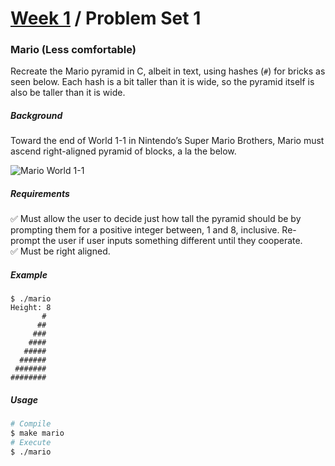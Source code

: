# [Week 1](../../../) / Problem Set 1

### Mario (Less comfortable)

Recreate the Mario pyramid in C, albeit in text, using hashes (`#`) for bricks as seen below. Each hash is a bit taller than it is wide, so the pyramid itself is also be taller than it is wide.

##### Background

Toward the end of World 1-1 in Nintendo’s Super Mario Brothers, Mario must ascend right-aligned pyramid of blocks, a la the below.

![Mario World 1-1](https://cs50.harvard.edu/x/2021/psets/1/mario/less/pyramid.png)

##### Requirements

:white_check_mark: Must allow the user to decide just how tall the pyramid should be by prompting them for a positive integer between, 1 and 8, inclusive. Re-prompt the user if user inputs something different until they cooperate.\
:white_check_mark: Must be right aligned.

##### Example

```
$ ./mario
Height: 8
       #
      ##
     ###
    ####
   #####
  ######
 #######
########
```

##### Usage

```bash
# Compile
$ make mario
# Execute
$ ./mario
```
